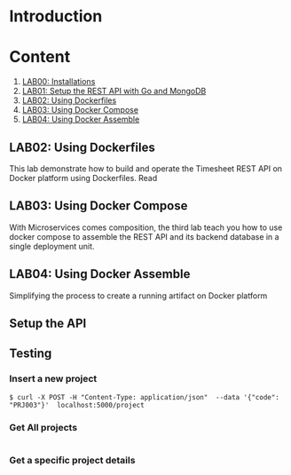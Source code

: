 
# Introduction <a href=introduction></a>

# Content
1. [LAB00: Installations](labs/00-installs/)
2. [LAB01: Setup the REST API with Go and MongoDB](labs/01-restapi/)
3. [LAB02: Using Dockerfiles](labs/02-dockerfiles)
4. [LAB03: Using Docker Compose](labs/03-dockercompose)
5. [LAB04: Using Docker Assemble](labs/04-dockerassemble)





## LAB02: Using Dockerfiles <a name="dockerfiles" href="./lab/lab01/"></a>
This lab demonstrate how to build and operate the Timesheet REST API on Docker platform using  Dockerfiles. Read

## <a name="dockercompose">LAB03: Using Docker Compose</a>
With Microservices comes composition, the third lab teach you how to use docker compose to assemble the REST API and its backend database in a single
deployment unit.

##  <a name="dockerassemble">LAB04: Using Docker Assemble</a>
Simplifying the process to create a running artifact on Docker platform


## Setup the API



## Testing

### Insert a new project

```
$ curl -X POST -H "Content-Type: application/json"  --data '{"code": "PRJ003"}'  localhost:5000/project
```

### Get All projects

```
```

### Get a specific project details

```
```
